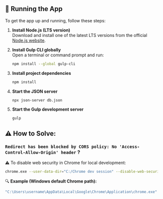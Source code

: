 ## 🚀 Running the App

To get the app up and running, follow these steps:

1. **Install Node.js (LTS version)**  
   Download and install one of the latest LTS versions from the official [Node.js website](https://nodejs.org/).

2. **Install Gulp CLI globally**  
   Open a terminal or command prompt and run:
   ```bash
   npm install --global gulp-cli
   ```
3. **Install project dependencies**
   ```bash
   npm install
   ```
4. **Start the JSON server**
   ```bash
   npx json-server db.json
   ```
5. **Start the Gulp development server**
   ```bash
   gulp
   ```

## ⚠️ How to Solve:

### `Redirect has been blocked by CORS policy: No 'Access-Control-Allow-Origin' header` ?

⚠️ To disable web security in Chrome for local development:

```bash
chrome.exe --user-data-dir="C:/Chrome dev session" --disable-web-security
```

🔍 **Example (Windows default Chrome path):**

```bash
"C:\Users\username\AppData\Local\Google\Chrome\Application\chrome.exe" --user-data-dir="C:/Chrome dev session" --disable-web-security
```
